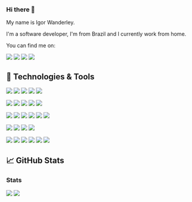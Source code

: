 ### Hi there 👋
My name is Igor Wanderley.

I'm a software developer, I'm from Brazil and I currently work from home.

You can find me on:

[![](https://img.shields.io/badge/GitLab-330F63?style=flat-square&logo=gitlab&logoColor=white)](https://gitlab.com/igorwanbarros)
[![](https://img.shields.io/badge/LinkedIn-0077B5?style=flat-square&logo=linkedin&logoColor=white)](https://www.linkedin.com/in/igor-wanderley-barros-2b48b6128)
[![](https://img.shields.io/badge/Gmail-D14836?style=flat-square&logo=gmail&logoColor=white)](mailto:igorwanbarros@gmail.com)
[![](https://img.shields.io/badge/Instagram-E4405F?style=flat-square&logo=instagram&logoColor=white)](https://www.instagram.com/igorwanbarros)


## 🔧 Technologies & Tools

![](https://img.shields.io/badge/OS-Linux-blue?style=flat-square&logo=linux&logoColor=white)
![](https://img.shields.io/badge/Editor-VSCode-blue?style=flat-square&logo=Visual-Studio-Code&logoColor=white)
![](https://img.shields.io/badge/Shell-Bash-blue?style=flat-square&logo=gnu-bash&logoColor=white)
![](https://img.shields.io/badge/Code-Html-important?style=flat-square&logo=html5&logoColor=white)
![](https://img.shields.io/badge/Code-Css-important?style=flat-square&logo=css3&logoColor=white)

![](https://img.shields.io/badge/Code-PHP-important?style=flat-square&logo=PHP&logoColor=white)
![](https://img.shields.io/badge/Framework-Laravel-yellow?style=flat-square&logo=laravel&logoColor=white)
![](https://img.shields.io/badge/Framework-CakePhp-yellow?style=flat-square&logo=cakephp&logoColor=white)
![](https://img.shields.io/badge/Framework-Symphony-yellow?style=flat-square&logo=symphony&logoColor=white)
![](https://img.shields.io/badge/Tools-Composer-success?style=flat-square&logo=composer&logoColor=white)

![](https://img.shields.io/badge/Code-JavaScript-important?style=flat-square&logo=JavaScript&logoColor=white)
![](https://img.shields.io/badge/Tools-Node-success?style=flat-square&logo=Node.js&logoColor=white)
![](https://img.shields.io/badge/Framework-TypeScript-yellow?style=flat-square&logo=TypeScript&logoColor=white)
![](https://img.shields.io/badge/Framework-React-yellow?style=flat-square&logo=React&logoColor=white)
![](https://img.shields.io/badge/Framework-VueJs-yellow?style=flat-square&logo=vuedotjs&logoColor=white)
![](https://img.shields.io/badge/Tools-NodePackages-success?style=flat-square&logo=npm&logoColor=white)

![](https://img.shields.io/badge/DataBase-MySQL-blueviolet?style=flat-square&logo=mysql&logoColor=white)
![](https://img.shields.io/badge/DataBase-PostgreSQL-blueviolet?style=flat-square&logo=PostgreSQL&logoColor=white)
![](https://img.shields.io/badge/DataBase-Microsoft_SQL_Server-blueviolet?style=flat-square&logo=MicrosoftSQLServer&logoColor=white)
![](https://img.shields.io/badge/DataBase-SQLite-blueviolet?style=flat-square&logo=sqlite&logoColor=white)

![](https://img.shields.io/badge/Tools-Git-success?style=flat-square&logo=Git&logoColor=white)
![](https://img.shields.io/badge/Tools-Docker-success?style=flat-square&logo=docker&logoColor=white)
![](https://img.shields.io/badge/Tools-Kubernetes-success?style=flat-square&logo=Kubernetes&logoColor=white)
![](https://img.shields.io/badge/Tools-MicrosoftAzure-success?style=flat-square&logo=microsoftazure&logoColor=white)
![](https://img.shields.io/badge/Tools-AmazonAws-success?style=flat-square&logo=amazonaws&logoColor=white)
![](https://img.shields.io/badge/Tools-AwsLambda-success?style=flat-square&logo=awslambda&logoColor=white)


## &#x1f4c8; GitHub Stats
<h3>Stats</h3>
<div>
  <a href="https://github.com/igorwanbarros"><img src="https://github-readme-stats.vercel.app/api?username=igorwanbarros&show_icons=true&theme=github_dark" /></a>
  <a href="https://github.com/igorwanbarros"><img src="https://github-readme-stats.vercel.app/api/top-langs/?username=igorwanbarros&layout=compact&theme=github_dark" /></a>
</div>
